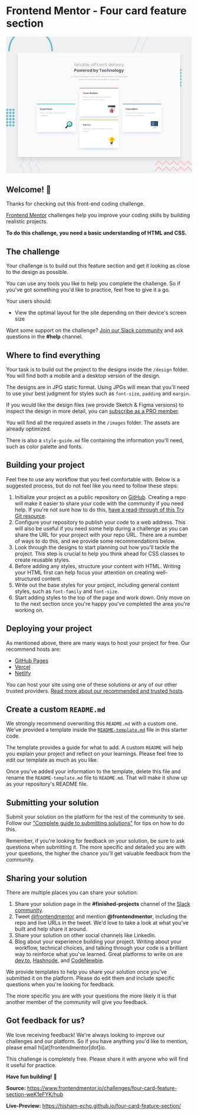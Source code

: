 # Frontend Mentor - Four card feature section

![Design preview for the Four card feature section coding challenge](./design/desktop-preview.jpg)

## Welcome! 👋

Thanks for checking out this front-end coding challenge.

[Frontend Mentor](https://www.frontendmentor.io) challenges help you improve your coding skills by building realistic projects.

**To do this challenge, you need a basic understanding of HTML and CSS.**

## The challenge

Your challenge is to build out this feature section and get it looking as close to the design as possible.

You can use any tools you like to help you complete the challenge. So if you've got something you'd like to practice, feel free to give it a go.

Your users should:

- View the optimal layout for the site depending on their device's screen size

Want some support on the challenge? [Join our Slack community](https://www.frontendmentor.io/slack) and ask questions in the **#help** channel.

## Where to find everything

Your task is to build out the project to the designs inside the `/design` folder. You will find both a mobile and a desktop version of the design. 

The designs are in JPG static format. Using JPGs will mean that you'll need to use your best judgment for styles such as `font-size`, `padding` and `margin`. 

If you would like the design files (we provide Sketch & Figma versions) to inspect the design in more detail, you can [subscribe as a PRO member](https://www.frontendmentor.io/pro).

You will find all the required assets in the `/images` folder. The assets are already optimized.

There is also a `style-guide.md` file containing the information you'll need, such as color palette and fonts.

## Building your project

Feel free to use any workflow that you feel comfortable with. Below is a suggested process, but do not feel like you need to follow these steps:

1. Initialize your project as a public repository on [GitHub](https://github.com/). Creating a repo will make it easier to share your code with the community if you need help. If you're not sure how to do this, [have a read-through of this Try Git resource](https://try.github.io/).
2. Configure your repository to publish your code to a web address. This will also be useful if you need some help during a challenge as you can share the URL for your project with your repo URL. There are a number of ways to do this, and we provide some recommendations below.
3. Look through the designs to start planning out how you'll tackle the project. This step is crucial to help you think ahead for CSS classes to create reusable styles.
4. Before adding any styles, structure your content with HTML. Writing your HTML first can help focus your attention on creating well-structured content.
5. Write out the base styles for your project, including general content styles, such as `font-family` and `font-size`.
6. Start adding styles to the top of the page and work down. Only move on to the next section once you're happy you've completed the area you're working on.

## Deploying your project

As mentioned above, there are many ways to host your project for free. Our recommend hosts are:

- [GitHub Pages](https://pages.github.com/)
- [Vercel](https://vercel.com/)
- [Netlify](https://www.netlify.com/)

You can host your site using one of these solutions or any of our other trusted providers. [Read more about our recommended and trusted hosts](https://medium.com/frontend-mentor/frontend-mentor-trusted-hosting-providers-bf000dfebe).

## Create a custom `README.md`

We strongly recommend overwriting this `README.md` with a custom one. We've provided a template inside the [`README-template.md`](./README-template.md) file in this starter code.

The template provides a guide for what to add. A custom `README` will help you explain your project and reflect on your learnings. Please feel free to edit our template as much as you like.

Once you've added your information to the template, delete this file and rename the `README-template.md` file to `README.md`. That will make it show up as your repository's README file.

## Submitting your solution

Submit your solution on the platform for the rest of the community to see. Follow our ["Complete guide to submitting solutions"](https://medium.com/frontend-mentor/a-complete-guide-to-submitting-solutions-on-frontend-mentor-ac6384162248) for tips on how to do this.

Remember, if you're looking for feedback on your solution, be sure to ask questions when submitting it. The more specific and detailed you are with your questions, the higher the chance you'll get valuable feedback from the community.

## Sharing your solution

There are multiple places you can share your solution:

1. Share your solution page in the **#finished-projects** channel of the [Slack community](https://www.frontendmentor.io/slack). 
2. Tweet [@frontendmentor](https://twitter.com/frontendmentor) and mention **@frontendmentor**, including the repo and live URLs in the tweet. We'd love to take a look at what you've built and help share it around.
3. Share your solution on other social channels like LinkedIn.
4. Blog about your experience building your project. Writing about your workflow, technical choices, and talking through your code is a brilliant way to reinforce what you've learned. Great platforms to write on are [dev.to](https://dev.to/), [Hashnode](https://hashnode.com/), and [CodeNewbie](https://community.codenewbie.org/).

We provide templates to help you share your solution once you've submitted it on the platform. Please do edit them and include specific questions when you're looking for feedback. 

The more specific you are with your questions the more likely it is that another member of the community will give you feedback.

## Got feedback for us?

We love receiving feedback! We're always looking to improve our challenges and our platform. So if you have anything you'd like to mention, please email hi[at]frontendmentor[dot]io.

This challenge is completely free. Please share it with anyone who will find it useful for practice.

**Have fun building!** 🚀

**Source:**
https://www.frontendmentor.io/challenges/four-card-feature-section-weK1eFYK/hub

**Live-Preview:**
https://hisham-echo.github.io/four-card-feature-section/
